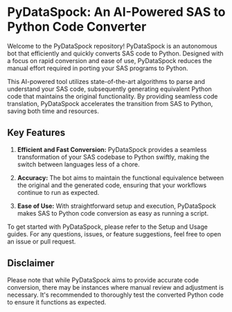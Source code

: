 
# PyDataSpock: An AI-Powered SAS to Python Code Converter

Welcome to the PyDataSpock repository! PyDataSpock is an autonomous bot that efficiently and quickly converts SAS code to Python. Designed with a focus on rapid conversion and ease of use, PyDataSpock reduces the manual effort required in porting your SAS programs to Python. 

This AI-powered tool utilizes state-of-the-art algorithms to parse and understand your SAS code, subsequently generating equivalent Python code that maintains the original functionality. By providing seamless code translation, PyDataSpock accelerates the transition from SAS to Python, saving both time and resources.

## Key Features
1. **Efficient and Fast Conversion:** PyDataSpock provides a seamless transformation of your SAS codebase to Python swiftly, making the switch between languages less of a chore.

2. **Accuracy:** The bot aims to maintain the functional equivalence between the original and the generated code, ensuring that your workflows continue to run as expected.

3. **Ease of Use:** With straightforward setup and execution, PyDataSpock makes SAS to Python code conversion as easy as running a script.

To get started with PyDataSpock, please refer to the Setup and Usage guides. For any questions, issues, or feature suggestions, feel free to open an issue or pull request.

## Disclaimer
Please note that while PyDataSpock aims to provide accurate code conversion, there may be instances where manual review and adjustment is necessary. It's recommended to thoroughly test the converted Python code to ensure it functions as expected.


